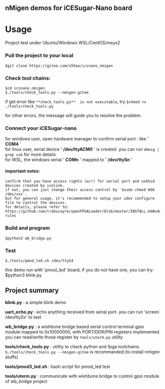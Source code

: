 nMigen demos for iCESugar-Nano board
-------------------------------------
# Usage
Project test under Ubuntu/Windows WSL/CentOS/msys2

### Pull the project to your local
    $git clone https://gitee.com/x55aa/icsnano_nmigen

### Check tool chains:
    $cd icsnano_nmigen
    $./tools/check_tools.py --nmigen-gitee

if get error like `**check_tools.py**  is not executable`, try `$chmod +x ./tools/check_tools.py`

for other errors, the message will guide you to resolve the problem.

### Connect your iCESugar-nano

for windows user, open hardware manager to confirm serial port : like ' **COM4** '<br>
for linux user, serial device ' **/dev/ttyACM0** ' is created. you can run `dmesg | grep usb` for more details<br>
for WSL, the windows serial ' **COMn** ' mapped to ' **/dev/ttySn** '<br>

#### important notes:
    confirm that you have access rights (w/r) for serial port and usbhid devices created by icelink.
    if not, you can just change their access control by `$sudo chmod 666 /dev/xxx`.
    but for general usage, it's recommended to setup your udev configure file to control the devices.
    for details, please refer to:
    https://github.com/trabucayre/openFPGALoader/blob/master/INSTALL.md#udev-rules

### Build and program
    $python3 wb_bridge.py

### Test
    $./tools/pmod_led.sh /dev/ttyS4
this demo run with 'pmod_led' board, if you do not have one, you can try:
    $python3 blink.py

## Project summary

   **blink.py** : a simple blink demo
  
   **uart_echo.py** : echo anything received from serial port. you can run 'screen /dev/ttySx' to test
  
   **wb_bridge.py** : a wishbone bridge based serial control terminal
	    gpio module mapped to 0x10000000, with PORT/DDR/PIN registers implemented
	    you can read/write those register by `tools/uterm.py` utility
  
   **tools/check_tools.py** : utility to check python and fpga toolchains. 
	    `$./tools/check_tools.py --nmigen-gitee` is recommanded (to install nmigen stuffs)
  
   **tools/pmod3_led.sh** : bash script for pmod_led test
  
   **tools/uterm.py** : communicate with wishbone bridge to control gpio module of wb_bridge project
